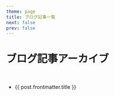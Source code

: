 ```yaml
---
theme: page
title: ブログ記事一覧
next: false
prev: false
---
```


<script setup>
import { data as posts } from '../.vitepress/theme/posts.data.ts'
import moment from 'moment';
</script>

# ブログ記事アーカイブ

<br/>

<ul>
  <li v-for="post in posts">
    <a :href="'/shincode_blog_with_vitepress' + post.url" class="home-posts-article-title">{{ post.frontmatter.title }}</a>
  </li>
</ul>
